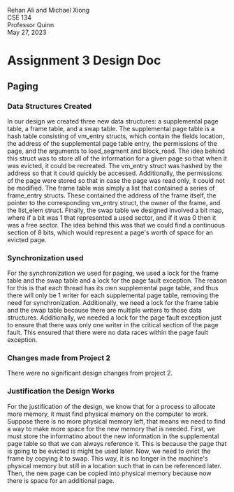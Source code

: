 Rehan Ali and Michael Xiong <br>
CSE 134<br>
Professor Quinn<br>
May 27, 2023<br>

# Assignment 3 Design Doc

## Paging

### Data Structures Created

In our design we created three new data structures: a supplemental page table, a frame table, and a swap table. The supplemental page table is a hash table consisting of vm_entry structs, which contain the fields location, the address of the supplemental page table entry, the permissions of the page, and the arguments to load_segment and block_read. The idea behind this struct was to store all of the information for a given page so that when it was evicted, it could be recreated. The vm_entry struct was hashed by the address so that it could quickly be accessed. Additionally, the permissions of the page were stored so that in case the page was read only, it could not be modified. The frame table was simply a list that contained a series of frame_entry structs. These contained the address of the frame itself, the pointer to the corresponding vm_entry struct, the owner of the frame, and the list_elem struct. Finally, the swap table we designed involved a bit map, where if a bit was 1 that represented a used sector, and if it was 0 then it was a free sector. The idea behind this was that we could find a continuous section of 8 bits, which would represent a page's worth of space for an evicted page. 

### Synchronization used

For the synchronization we used for paging, we used a lock for the frame table and the swap table and a lock for the page fault exception. The reason for this is that each thread has its own supplemental page table, and thus there will only be 1 writer for each supplemental page table, removing the need for synchronization. Additionally, we need a lock for the frame table and the swap table because there are multiple writers to those data structures. Additionally, we needed a lock for the page fault exception just to ensure that there was only one writer in the critical section of the page fault. This ensured that there were no data races within the page fault exception. 

### Changes made from Project 2

There were no significant design changes from project 2.

### Justification the Design Works

For the justification of the design, we know that for a process to allocate more memory, it must find physical memory on the computer to work. Suppose there is no more physical memory left, that means we need to find a way to make more space for the new memory that is needed. First, we must store the informatino about the new information in the supplemental page table so that we can always reference it. This is because the page that is going to be evicted is might be used later. Now, we need to evict the frame by copying it to swap. This way, it is no longer in the machine's physical memory but still in a location such that in can be referenced later. Then, the new page can be copied into physical memory because now there is space for an additional page. 

